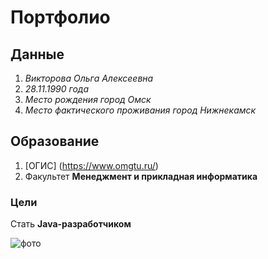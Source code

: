 # Портфолио

## Данные

1. *Викторова Ольга Алексеевна*
2. *28.11.1990 года*
3. *Место рождения город Омск*
4. *Место фактического проживания город Нижнекамск*

## Образование 
1. [ОГИС] (https://www.omgtu.ru/)
2. Факультет **Менеджмент и прикладная информатика**


### Цели

Стать **Java-разработчиком**

![фото](https://drive.google.com/file/d/17aTUASHMGCbo7AyCwH6i233Dg1tV-pOY/view?usp=drive_link)
